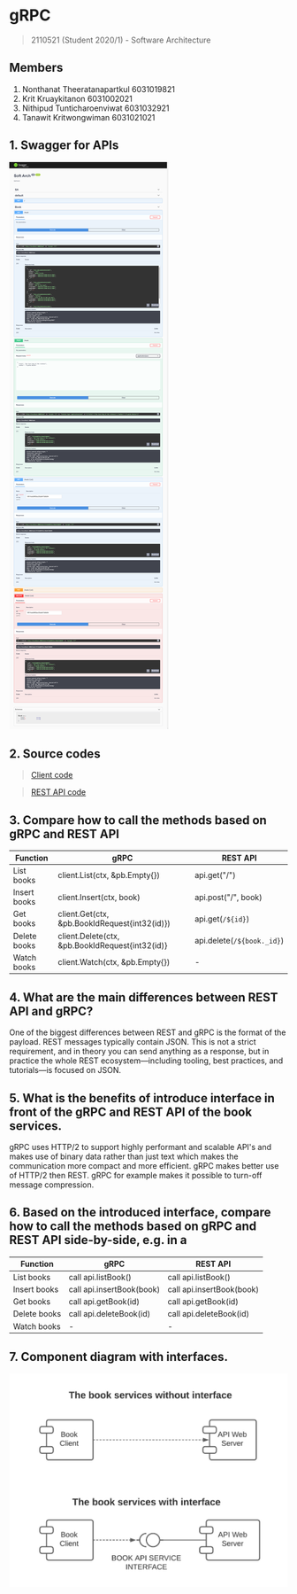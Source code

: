 # gRPC

> 2110521 (Student 2020/1) - Software Architecture

## Members

1. Nonthanat Theeratanapartkul 6031019821
2. Krit Kruaykitanon 6031002021
3. Nithipud Tunticharoenviwat 6031032921
4. Tanawit Kritwongwiman 6031021021

## 1. Swagger for APIs

![swagger-screenshots](https://raw.githubusercontent.com/2110521-2563-1-Software-Architecture/gRPC/master/pic/swagger.png)

## 2. Source codes

> [Client code](https://github.com/2110521-2563-1-Software-Architecture/gRPC/tree/master/client)

> [REST API code](https://github.com/2110521-2563-1-Software-Architecture/gRPC/tree/master/rest-api)

## 3. Compare how to call the methods based on gRPC and REST API

| Function     | gRPC                                            | REST API                   |
| ------------ | ----------------------------------------------- | -------------------------- |
| List books   | client.List(ctx, &pb.Empty{})                   | api.get("/")               |
| Insert books | client.Insert(ctx, book)                        | api.post("/", book)        |
| Get books    | client.Get(ctx, &pb.BookIdRequest{int32(id)})   | api.get(`/${id}`)          |
| Delete books | client.Delete(ctx, &pb.BookIdRequest{int32(id)} | api.delete(`/${book._id}`) |
| Watch books  | client.Watch(ctx, &pb.Empty{})                  | -                          |

## 4. What are the main differences between REST API and gRPC?

One of the biggest differences between REST and gRPC is the format of the payload. REST messages typically contain JSON. This is not a strict requirement, and in theory you can send anything as a response, but in practice the whole REST ecosystem—including tooling, best practices, and tutorials—is focused on JSON.

## 5. What is the benefits of introduce interface in front of the gRPC and REST API of the book services.

gRPC uses HTTP/2 to support highly performant and scalable API's and makes use of binary data rather than just text which makes the communication more compact and more efficient. gRPC makes better use of HTTP/2 then REST. gRPC for example makes it possible to turn-off message compression.

## 6. Based on the introduced interface, compare how to call the methods based on gRPC and REST API side-by-side, e.g. in a

| Function     | gRPC                                                | REST API |
| ------------ | --------------------------------------------------- | -------- |
| List books   | call api.listBook()                                 | call api.listBook()    |
| Insert books | call api.insertBook(book)                               | call api.insertBook(book)            |
| Get books    | call api.getBook(id)                                  | call api.getBook(id)             |
| Delete books | call api.deleteBook(id)                                | call api.deleteBook(id)             |
| Watch books  | -                         | -        |

## 7. Component diagram with interfaces.

![swagger-screenshots](https://raw.githubusercontent.com/2110521-2563-1-Software-Architecture/gRPC/master/pic/component_diagram.jpeg)
